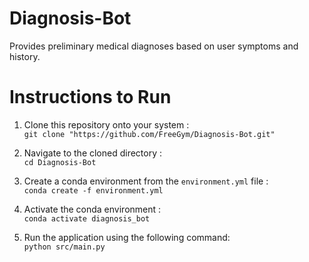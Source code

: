 # Diagnosis-Bot
Provides preliminary medical diagnoses based on user symptoms and history.

# Instructions to Run 

1. Clone this repository onto your system : <br>
```git clone "https://github.com/FreeGym/Diagnosis-Bot.git"```

2. Navigate to the cloned directory : <br>
```cd Diagnosis-Bot```


3. Create a conda environment from the ```environment.yml``` file : <br> 
```conda create -f environment.yml```

4. Activate the conda environment : <br>
```conda activate diagnosis_bot```

5. Run the application using the following command: <br>
```python src/main.py```
